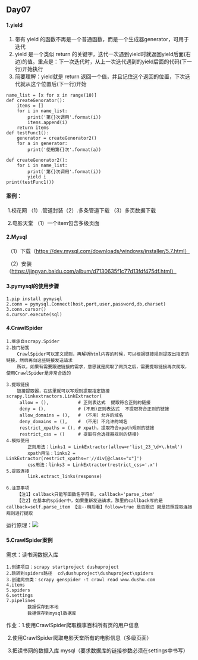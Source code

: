 ## Day07

#### 1.yield

1. 带有 yield 的函数不再是一个普通函数，而是一个生成器generator，可用于迭代
2. yield 是一个类似 return 的关键字，迭代一次遇到yield时就返回yield后面(右边)的值。重点是：下一次迭代时，从上一次迭代遇到的yield后面的代码(下一行)开始执行
3. 简要理解：yield就是 return 返回一个值，并且记住这个返回的位置，下次迭代就从这个位置后(下一行)开始

```
name_list = [x for x in range(10)]
def createGenorator():
	items = []
	for i in name_list:
		print('第{}次调用'.format(i))
		items.append(i)
	return items
def testFunc1():
	generator = createGenorator2()
	for a in generator:
		print('使用第{}次'.format(a))

def createGenorator2():
	for i in name_list:
		print('第{}次调用'.format(i))
		yield i
print(testFunc1())
```

#### 案例：

​	 1.校花网          （1）.管道封装（2）.多条管道下载  （3）多页数据下载

​         2.电影天堂       （1）一个item包含多级页面

#### 2.Mysql

​		（1）下载（https://dev.mysql.com/downloads/windows/installer/5.7.html）

​		（2）安装（https://jingyan.baidu.com/album/d7130635f1c77d13fdf475df.html）

#### 3.pymysql的使用步骤

```
1.pip install pymysql
2.conn = pymysql.Connect(host,port,user,password,db,charset)
3.conn.cursor()
4.cursor.execute(sql)
```

#### 4.CrawlSpider

```
1.继承自scrapy.Spider
2.独门秘笈
	CrawlSpider可以定义规则，再解析html内容的时候，可以根据链接规则提取出指定的链接，然后再向这些链接发送请求
	所以，如果有需要跟进链接的需求，意思就是爬取了网页之后，需要提取链接再次爬取，使用CrawlSpider是非常合适的
```

```
3.提取链接
	链接提取器，在这里就可以写规则提取指定链接
scrapy.linkextractors.LinkExtractor(
	 allow = (),           # 正则表达式  提取符合正则的链接
	 deny = (),            # (不用)正则表达式  不提取符合正则的链接
	 allow_domains = (),   # （不用）允许的域名
	 deny_domains = (),    # （不用）不允许的域名
	 restrict_xpaths = (), # xpath，提取符合xpath规则的链接
	 restrict_css = ()     # 提取符合选择器规则的链接)
4.模拟使用
		正则用法：links1 = LinkExtractor(allow=r'list_23_\d+\.html')
		xpath用法：links2 = LinkExtractor(restrict_xpaths=r'//div[@class="x"]')
		css用法：links3 = LinkExtractor(restrict_css='.x')
5.提取连接
		link.extract_links(response)
```

```
6.注意事项
	【注1】callback只能写函数名字符串, callback='parse_item'
	【注2】在基本的spider中，如果重新发送请求，那里的callback写的是   callback=self.parse_item 【注--稍后看】follow=true 是否跟进 就是按照提取连接规则进行提取
```

运行原理：![](G:\千峰教育\笔记\Typora\8.爬虫\img\crawlspider运行原理.png)		

#### 5.CrawlSpider案例

需求：读书网数据入库

```
1.创建项目：scrapy startproject dushuproject
2.跳转到spiders路径  cd\dushuproject\dushuproject\spiders
3.创建爬虫类：scrapy genspider -t crawl read www.dushu.com
4.items
5.spiders
6.settings
7.pipelines
		数据保存到本地
		数据保存到mysql数据库
```

作业：1.使用CrawlSpider爬取糗事百科所有页的用户信息

​	   2.使用CrawlSpider爬取电影天堂所有的电影信息（多级页面）

​           3.把读书网的数据入库 mysql（要求数据库的链接参数必须在settings中书写）

​	

